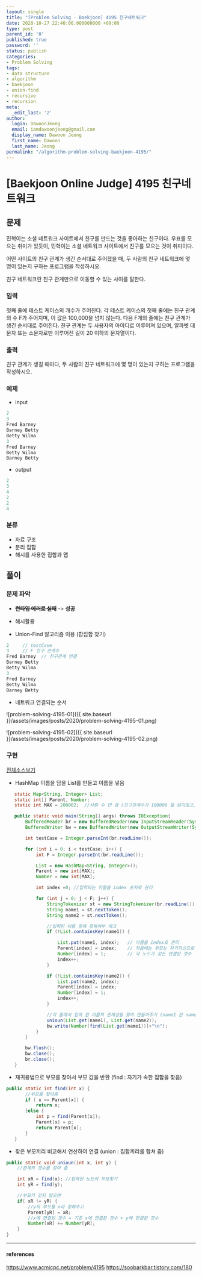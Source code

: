 ```yaml
---
layout: single
title: "[Problem Solving - Baekjoon] 4195 친구네트워크"
date: 2020-10-27 22:40:00.000000000 +09:00
type: post
parent_id: '0'
published: true
password: ''
status: publish
categories:
- Problem Solving
tags:
- data structure
- algorithm
- baekjoon
- union-find
- recursive
- recursion
meta:
  _edit_last: '2'
author:
  login: DawoonJeong
  email: iamdawoonjeong@gmail.com
  display_name: Dawoon Jeong
  first_name: Dawoon
  last_name: Jeong
permalink: "/algorithm-problem-solving-baekjoon-4195/"
---
```

# [Baekjoon Online Judge] 4195 친구네트워크

## 문제
민혁이는 소셜 네트워크 사이트에서 친구를 만드는 것을 좋아하는 친구이다. 우표를 모으는 취미가 있듯이, 민혁이는 소셜 네트워크 사이트에서 친구를 모으는 것이 취미이다.

어떤 사이트의 친구 관계가 생긴 순서대로 주어졌을 때, 두 사람의 친구 네트워크에 몇 명이 있는지 구하는 프로그램을 작성하시오.

친구 네트워크란 친구 관계만으로 이동할 수 있는 사이를 말한다.

### 입력
첫째 줄에 테스트 케이스의 개수가 주어진다. 각 테스트 케이스의 첫째 줄에는 친구 관계의 수 F가 주어지며, 이 값은 100,000을 넘지 않는다. 다음 F개의 줄에는 친구 관계가 생긴 순서대로 주어진다. 친구 관계는 두 사용자의 아이디로 이루어져 있으며, 알파벳 대문자 또는 소문자로만 이루어진 길이 20 이하의 문자열이다.

### 출력
친구 관계가 생길 때마다, 두 사람의 친구 네트워크에 몇 명이 있는지 구하는 프로그램을 작성하시오.

### 예제
- input

```java
2
3
Fred Barney
Barney Betty
Betty Wilma
3
Fred Barney
Betty Wilma
Barney Betty
```

- output

```java
2
3
4
2
2
4
```

### 분류
- 자료 구조
- 분리 집합
- 해시를 사용한 집합과 맵

## 풀이

### 문제 파악
- ~~**런타임 에러로 실패**~~ -> **성공**

- 해시활용
- Union-Find 알고리즘 이용 (합집합 찾기)

```java
2     // testCase
3     // F 친구 관계수
Fred Barney  // 친구관계 연결
Barney Betty
Betty Wilma
3
Fred Barney
Betty Wilma
Barney Betty
```

- 네트워크 연결되는 순서

![problem-solving-4195-01]({{ site.baseurl }}/assets/images/posts/2020/problem-solving-4195-01.png)


![problem-solving-4195-02]({{ site.baseurl }}/assets/images/posts/2020/problem-solving-4195-02.png)



### 구현

[전체소스보기](https://github.com/devvoon/java-datastructure-algorithm/blob/master/java-algorithm-problem-solving/src/baekjoon/problem4195/Main.java)

- HashMap 이름을 담을 List를 만들고 이름을 넣음

```java
   static Map<String, Integer> List;
   static int[] Parent, Number;
   static int MAX = 200002;  //사람 수 만 큼 (친구관계수가 100000 을 넘지않고, 한줄에 2명씩들어가서 최대값 잡아줌)

   public static void main(String[] args) throws IOException{
       BufferedReader br = new BufferedReader(new InputStreamReader(System.in));
       BufferedWriter bw = new BufferedWriter(new OutputStreamWriter(System.out));

       int testCase = Integer.parseInt(br.readLine());

       for (int i = 0; i < testCase; i++) {
           int F = Integer.parseInt(br.readLine());

           List = new HashMap<String, Integer>();
           Parent = new int[MAX];
           Number = new int[MAX];

           int index =0; //입력되는 이름을 index 숫자로 관리

           for (int j = 0; j < F; j++) {
               StringTokenizer st = new StringTokenizer(br.readLine());
               String name1 = st.nextToken();
               String name2 = st.nextToken();

               //입력된 이름 중에 중복여부 체크
               if (!List.containsKey(name1)) {

                   List.put(name1, index);   // 이름을 index로 관리
                   Parent[index] = index;    // 처음에는 부모는 자기자신으로 갖음
                   Number[index] = 1;        // 각 노드가 갖는 연결된 갯수
                   index++;
               }

               if (!List.containsKey(name2)) {
                   List.put(name2, index);
                   Parent[index] = index;
                   Number[index] = 1;
                   index++;
               }

               //각 줄에서 입력 된 이름의 관계성을 찾아 만들어주기 (name1 은 name2의 부모)
               unioun(List.get(name1), List.get(name2));
               bw.write(Number[find(List.get(name1))]+"\n");
           }
       }

       bw.flush();
       bw.close();
       br.close();
   }
```

- 재귀용법으로 부모를 찾아서 부모 값을 반환 (find : 자기가 속한 집합을 찾음)

```java
public static int find(int x) {
       //부모를 찾아줌
       if ( x == Parent[x]) {
           return x;
       }else {
           int p = find(Parent[x]);
           Parent[x] = p;
           return Parent[x];
       }
   }
```

- 찾은 부모끼리 비교해서 연산하여 연결 (union : 집합끼리를 합쳐 줌)

```java
public static void unioun(int x, int y) {
    //관계의 갯수를 찾아 줌

    int xR = find(x); //입력된 노드의 부모찾기
    int yR = find(y);

    //부모가 갖지 않으면
    if( xR != yR) {
        //y의 부모를 x라 정해주고
        Parent[yR] = xR;
        //x에 연결된 갯수 = 기존 x에 연결된 갯수 + y에 연결된 갯수
        Number[xR] += Number[yR];
    }
}
```



---

#### references
<https://www.acmicpc.net/problem/4195>
<https://soobarkbar.tistory.com/180>
